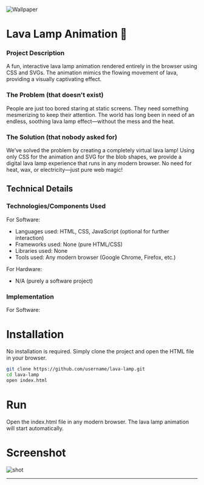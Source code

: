 ![Wallpaper](https://github.com/user-attachments/assets/2452edc2-0695-4d31-aa8f-b10d14eda657)

# Lava Lamp Animation 🎯

### Project Description
A fun, interactive lava lamp animation rendered entirely in the browser using CSS and SVGs. The animation mimics the flowing movement of lava, providing a visually captivating effect.

### The Problem (that doesn't exist)
People are just too bored staring at static screens. They need something mesmerizing to keep their attention. The world has long been in need of an endless, soothing lava lamp effect—without the mess and the heat.

### The Solution (that nobody asked for)
We’ve solved the problem by creating a completely virtual lava lamp! Using only CSS for the animation and SVG for the blob shapes, we provide a digital lava lamp experience that runs in any modern browser. No need for heat, wax, or electricity—just pure web magic!

## Technical Details
### Technologies/Components Used
For Software:

* Languages used: HTML, CSS, JavaScript (optional for further interaction)
* Frameworks used: None (pure HTML/CSS)
* Libraries used: None
* Tools used: Any modern browser (Google Chrome, Firefox, etc.)

For Hardware:

* N/A (purely a software project)

### Implementation
For Software:

# Installation
No installation is required. Simply clone the project and open the HTML file in your browser.
~~~bash
git clone https://github.com/username/lava-lamp.git
cd lava-lamp
open index.html
~~~

# Run
Open the index.html file in any modern browser. The lava lamp animation will start automatically.

# Screenshot

![shot](https://github.com/user-attachments/assets/4b0c8ebb-78eb-41f0-82e1-0e3622dcbb4c)

---
